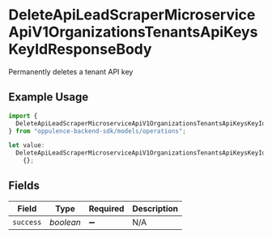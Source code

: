 # DeleteApiLeadScraperMicroserviceApiV1OrganizationsTenantsApiKeysKeyIdResponseBody

Permanently deletes a tenant API key

## Example Usage

```typescript
import {
  DeleteApiLeadScraperMicroserviceApiV1OrganizationsTenantsApiKeysKeyIdResponseBody,
} from "oppulence-backend-sdk/models/operations";

let value:
  DeleteApiLeadScraperMicroserviceApiV1OrganizationsTenantsApiKeysKeyIdResponseBody =
    {};
```

## Fields

| Field              | Type               | Required           | Description        |
| ------------------ | ------------------ | ------------------ | ------------------ |
| `success`          | *boolean*          | :heavy_minus_sign: | N/A                |